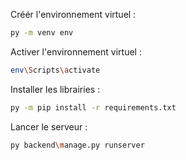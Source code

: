 Créér l'environnement virtuel :
```bash
py -m venv env
```

Activer l'environnement virtuel :
```bash
env\Scripts\activate
```

Installer les librairies :
```bash
py -m pip install -r requirements.txt
```

Lancer le serveur :
```bash
py backend\manage.py runserver
```